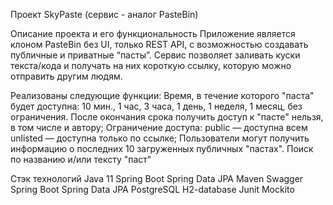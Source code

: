 Проект SkyPaste (сервис - аналог PasteBin)

Описание проекта и его функциональность
Приложение является клоном PasteBin без UI, только REST API, с возможностью создавать публичные и приватные “пасты”. Сервис позволяет заливать куски текста/кода и получать на них короткую ссылку, которую можно отправить другим людям.

Реализованы следующие функции:
Время, в течение которого "паста" будет доступна: 10 мин., 1 час, 3 часа, 1 день, 1 неделя, 1 месяц, без ограничения. 
После окончания срока получить доступ к "пасте" нельзя, в том числе и автору;
Ограничение доступа: public — доступна всем unlisted — доступна только по ссылке;
Пользователи могут получить информацию о последних 10 загруженных публичных "пастах".
Поиск по названию и/или тексту "паст"

Стэк технологий
Java 11
Spring Boot
Spring Data JPA
Maven
Swagger
Spring Boot
Spring Data JPA
PostgreSQL
H2-database
Junit
Mockito